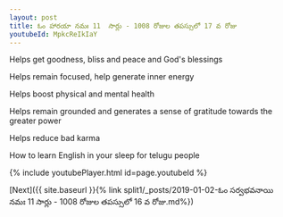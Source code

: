 ```yaml
---
layout: post
title: ఓం హారయా నమః 11  సార్లు - 1008 రోజుల తపస్సులో 17 వ రోజు
youtubeId: MpkcReIkIaY
---
```

 
 
Helps get goodness, bliss and peace and God's blessings
 
Helps remain focused, help generate inner energy 
 
Helps boost physical and mental health 
 
Helps remain grounded and generates a sense of gratitude towards the greater power 
 
Helps reduce bad karma
 
How to learn English in your sleep for telugu people
 
 
 
 


{% include youtubePlayer.html id=page.youtubeId %}
 
[Next]({{ site.baseurl }}{% link split1/_posts/2019-01-02-ఓం సర్వభవనాయి నమః 11  సార్లు - 1008 రోజుల తపస్సులో 16 వ రోజు.md%})
 
